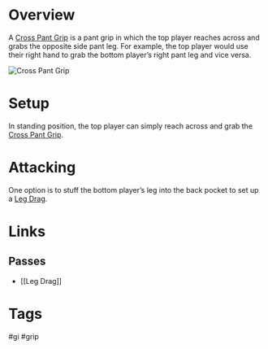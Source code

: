 # Overview
A <u>Cross Pant Grip</u> is a pant grip in which the top player reaches across and grabs the opposite side pant leg. For example, the top player would use their right hand to grab the bottom player’s right pant leg and vice versa.

![Cross Pant Grip](https://www.bjjee.com/wp-content/uploads/2021/11/dom-bell.jpg)
# Setup
In standing position, the top player can simply reach across and grab the <u>Cross Pant Grip</u>.
# Attacking
One option is to stuff the bottom player’s leg into the back pocket to set up a [Leg Drag](obsidian://open?vault=Obsidian-BJJ-Notes&file=Guard%20Passing%2FLeg%20Drag).
# Links
## Passes
- [[Leg Drag]]
# Tags
#gi #grip